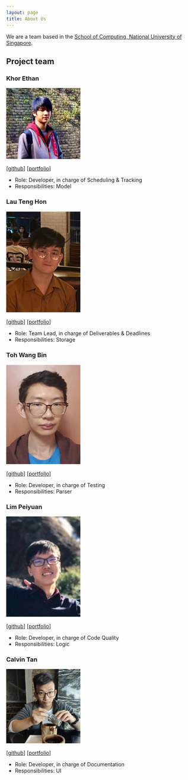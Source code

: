 ```yaml
---
layout: page
title: About Us
---
```


We are a team based in the [School of Computing, National University of Singapore](http://www.comp.nus.edu.sg).


## Project team

### Khor Ethan

<img src="images/squeakysquak.png" width="200px">

[[github](https://github.com/squeakysquak)]
[[portfolio](team/ethan.md)]

* Role: Developer, in charge of Scheduling & Tracking
* Responsibilities: Model 

### Lau Teng Hon

<img src="images/th-429b.png" width="200px">

[[github](https://github.com/Th-429B)]
[[portfolio](team/tenghon.md)]

* Role: Team Lead, in charge of Deliverables & Deadlines
* Responsibilities: Storage

### Toh Wang Bin

<img src="images/trash-bin99.png" width="200px">

[[github](https://github.com/trash-bin99)]
[[portfolio](team/wangbin.md)]

* Role: Developer, in charge of Testing
* Responsibilities: Parser

### Lim Peiyuan

<img src="images/py0000.png" width="200px">

[[github](https://github.com/Py0000)]
[[portfolio](team/peiyuan.md)]

* Role: Developer, in charge of Code Quality
* Responsibilities: Logic

### Calvin Tan

<img src="images/cyn7hius.png" width="200px">

[[github](https://github.com/Cyn7hius)]
[[portfolio](team/calvin.md)]

* Role: Developer, in charge of Documentation
* Responsibilities: UI
